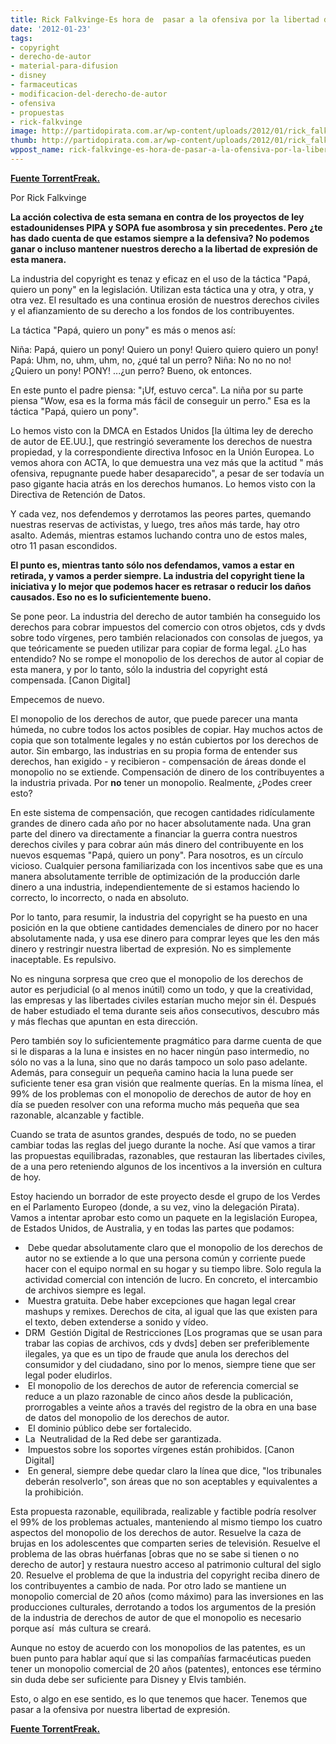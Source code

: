 ```yaml
---
title: Rick Falkvinge-Es hora de  pasar a la ofensiva por la libertad de expresión
date: '2012-01-23'
tags:
- copyright
- derecho-de-autor
- material-para-difusion
- disney
- farmaceuticas
- modificacion-del-derecho-de-autor
- ofensiva
- propuestas
- rick-falkvinge
image: http://partidopirata.com.ar/wp-content/uploads/2012/01/rick_falkvinge.jpg
thumb: http://partidopirata.com.ar/wp-content/uploads/2012/01/rick_falkvinge-150x150.jpg
wppost_name: rick-falkvinge-es-hora-de-pasar-a-la-ofensiva-por-la-libertad-de-expresion
---
```


<strong><a href="http://torrentfreak.com/its-time-to-go-on-the-offensive-for-freedom-of-speech-120122/" target="_blank">Fuente TorrentFreak.</a></strong>

Por Rick Falkvinge

<strong>La acción colectiva de esta semana en contra de los proyectos de ley estadounidenses PIPA y SOPA fue asombrosa y sin precedentes. Pero ¿te has dado cuenta de que estamos siempre a la defensiva? No podemos ganar o incluso mantener nuestros derecho a la libertad de expresión de esta manera.</strong>

La industria del copyright es tenaz y eficaz en el uso de la táctica "Papá, quiero un pony" en la legislación. Utilizan esta táctica una y otra, y otra, y otra vez. El resultado es una continua erosión de nuestros derechos civiles y el afianzamiento de su derecho a los fondos de los contribuyentes.

La táctica "Papá, quiero un pony" es más o menos así:

Niña: Papá, quiero un pony! Quiero un pony! Quiero quiero quiero un pony!
Papá: Uhm, no, uhm, uhm, no, ¿qué tal un perro?
Niña: No no no no! ¿Quiero un pony! PONY! ...¿un perro? Bueno, ok entonces.

En este punto el padre piensa: "¡Uf, estuvo cerca". La niña por su parte piensa "Wow, esa es la forma más fácil de conseguir un perro." Esa es la táctica "Papá, quiero un pony".

Lo hemos visto con la DMCA en Estados Unidos [la última ley de derecho de autor de EE.UU.], que restringió severamente los derechos de nuestra propiedad, y la correspondiente directiva Infosoc en la Unión Europea. Lo vemos ahora con ACTA, lo que demuestra una vez más que la actitud " más ofensiva, repugnante puede haber desaparecido", a pesar de ser todavía un paso gigante hacia atrás en los derechos humanos. Lo hemos visto con la Directiva de Retención de Datos.

Y cada vez, nos defendemos y derrotamos las peores partes, quemando nuestras reservas de activistas, y luego, tres años más tarde, hay otro asalto. Además, mientras estamos luchando contra uno de estos males, otro 11 pasan escondidos.

<strong>El punto es, mientras tanto sólo nos defendamos, vamos a estar en retirada, y vamos a perder siempre. La industria del copyright tiene la iniciativa y lo mejor que podemos hacer es retrasar o reducir los daños causados. Eso no es lo suficientemente bueno.</strong>

Se pone peor. La industria del derecho de autor también ha conseguido los derechos para cobrar impuestos del comercio con otros objetos, cds y dvds sobre todo vírgenes, pero también relacionados con consolas de juegos, ya que teóricamente se pueden utilizar para copiar de forma legal. ¿Lo has entendido? No se rompe el monopolio de los derechos de autor al copiar de esta manera, y por lo tanto, sólo la industria del copyright está compensada.
[Canon Digital]

Empecemos de nuevo.

El monopolio de los derechos de autor, que puede parecer una manta húmeda, no cubre todos los actos posibles de copiar. Hay muchos actos de copia que son totalmente legales y no están cubiertos por los derechos de autor. Sin embargo, las industrias en su propia forma de entender sus derechos, han exigido - y recibieron - compensación de áreas donde el monopolio no se extiende. Compensación de dinero de los contribuyentes a la industria privada. Por <strong>no</strong> tener un monopolio. Realmente, ¿Podes creer esto?

En este sistema de compensación, que recogen cantidades ridículamente grandes de dinero cada año por no hacer absolutamente nada. Una gran parte del dinero va directamente a financiar la guerra contra nuestros derechos civiles y para cobrar aún más dinero del contribuyente en los nuevos esquemas "Papá, quiero un pony". Para nosotros, es un círculo vicioso. Cualquier persona familiarizada con los incentivos sabe que es una manera absolutamente terrible de optimización de la producción darle dinero a una industria, independientemente de si estamos haciendo lo correcto, lo incorrecto, o nada en absoluto.

Por lo tanto, para resumir, la industria del copyright se ha puesto en una posición en la que obtiene cantidades demenciales de dinero por no hacer absolutamente nada, y usa ese dinero para comprar leyes que les den más dinero y restringir nuestra libertad de expresión. No es simplemente inaceptable. Es repulsivo.

No es ninguna sorpresa que creo que el monopolio de los derechos de autor es perjudicial (o al menos inútil) como un todo, y que la creatividad, las empresas y las libertades civiles estarían mucho mejor sin él. Después de haber estudiado el tema durante seis años consecutivos, descubro más y más flechas que apuntan en esta dirección.

Pero también soy lo suficientemente pragmático para darme cuenta de que si le disparas a la luna e insistes en no hacer ningún paso intermedio, no sólo no vas a la luna, sino que no darás tampoco un solo paso adelante. Además, para conseguir un pequeña camino hacia la luna puede ser suficiente tener esa gran visión que realmente querías. En la misma línea, el 99% de los problemas con el monopolio de derechos de autor de hoy en día se pueden resolver con una reforma mucho más pequeña que sea razonable, alcanzable y factible.

Cuando se trata de asuntos grandes, después de todo, no se pueden cambiar todas las reglas del juego durante la noche. Así que vamos a tirar las propuestas equilibradas, razonables, que restauran las libertades civiles, de a una pero reteniendo algunos de los incentivos a la inversión en cultura de hoy.

Estoy haciendo un borrador de este proyecto desde el grupo de los Verdes en el Parlamento Europeo (donde, a su vez, vino la delegación Pirata). Vamos a intentar aprobar esto como un paquete en la legislación Europea, de Estados Unidos, de Australia, y en todas las partes que podamos:
<ul>
	<li> Debe quedar absolutamente claro que el monopolio de los derechos de autor no se extiende a lo que una persona común y corriente puede hacer con el equipo normal en su hogar y su tiempo libre. Solo regula la actividad comercial con intención de lucro. En concreto, el intercambio de archivos siempre es legal.</li>
	<li> Muestra gratuita. Debe haber excepciones que hagan legal crear mashups y remixes. Derechos de cita, al igual que las que existen para el texto, deben extenderse a sonido y vídeo.</li>
	<li>DRM  Gestión Digital de Restricciones [Los programas que se usan para trabar las copias de archivos, cds y dvds] deben ser preferiblemente ilegales, ya que es un tipo de fraude que anula los derechos del consumidor y del ciudadano, sino por lo menos, siempre tiene que ser legal poder eludirlos.</li>
	<li> El monopolio de los derechos de autor de referencia comercial se reduce a un plazo razonable de cinco años desde la publicación, prorrogables a veinte años a través del registro de la obra en una base de datos del monopolio de los derechos de autor.</li>
	<li> El dominio público debe ser fortalecido.</li>
	<li>La  Neutralidad de la Red debe ser garantizada.</li>
	<li> Impuestos sobre los soportes vírgenes están prohibidos. [Canon Digital]</li>
	<li> En general, siempre debe quedar claro la línea que dice, "los tribunales deberán resolverlo", son áreas que no son aceptables y equivalentes a la prohibición.</li>
</ul>
Esta propuesta razonable, equilibrada, realizable y factible podría resolver el 99% de los problemas actuales, manteniendo al mismo tiempo los cuatro aspectos del monopolio de los derechos de autor. Resuelve la caza de brujas en los adolescentes que comparten series de televisión. Resuelve el problema de las obras huérfanas [obras que no se sabe si tienen o no derecho de autor] y restaura nuestro acceso al patrimonio cultural del siglo 20. Resuelve el problema de que la industria del copyright reciba dinero de los contribuyentes a cambio de nada. Por otro lado se mantiene un monopolio comercial de 20 años (como máximo) para las inversiones en las producciones culturales, derrotando a todos los argumentos de la presión de la industria de derechos de autor de que el monopolio es necesario porque así  más cultura se creará.

Aunque no estoy de acuerdo con los monopolios de las patentes, es un buen punto para hablar aquí que si las compañías farmacéuticas pueden tener un monopolio comercial de 20 años (patentes), entonces ese término sin duda debe ser suficiente para Disney y Elvis también.

Esto, o algo en ese sentido, es lo que tenemos que hacer. Tenemos que pasar a la ofensiva por nuestra libertad de expresión.

<strong><a href="http://torrentfreak.com/its-time-to-go-on-the-offensive-for-freedom-of-speech-120122/" target="_blank">Fuente TorrentFreak.</a></strong>
